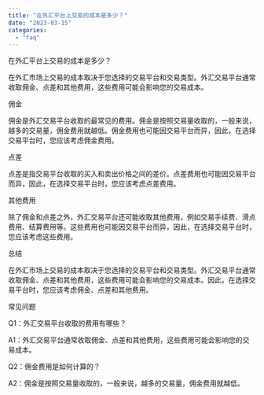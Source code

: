 ```yaml
---
title: "在外汇平台上交易的成本是多少？"
date: "2023-03-15"
categories: 
  - "faq"
---
```


在外汇平台上交易的成本是多少？

在外汇市场上交易的成本取决于您选择的交易平台和交易类型。外汇交易平台通常收取佣金、点差和其他费用，这些费用可能会影响您的交易成本。

佣金

佣金是外汇交易平台收取的最常见的费用。佣金是按照交易量收取的，一般来说，越多的交易量，佣金费用就越低。佣金费用也可能因交易平台而异，因此，在选择交易平台时，您应该考虑佣金费用。

点差

点差是指交易平台收取的买入和卖出价格之间的差价。点差费用也可能因交易平台而异，因此，在选择交易平台时，您应该考虑点差费用。

其他费用

除了佣金和点差之外，外汇交易平台还可能收取其他费用，例如交易手续费、滑点费用、结算费用等。这些费用也可能因交易平台而异，因此，在选择交易平台时，您应该考虑这些费用。

总结

在外汇市场上交易的成本取决于您选择的交易平台和交易类型。外汇交易平台通常收取佣金、点差和其他费用，这些费用可能会影响您的交易成本。因此，在选择交易平台时，您应该考虑佣金、点差和其他费用。

常见问题

Q1：外汇交易平台收取的费用有哪些？

A1：外汇交易平台通常收取佣金、点差和其他费用，这些费用可能会影响您的交易成本。

Q2：佣金费用是如何计算的？

A2：佣金是按照交易量收取的，一般来说，越多的交易量，佣金费用就越低。
